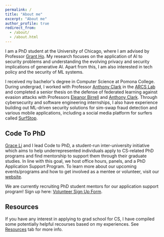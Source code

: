 ```yaml
---
permalink: /
title: "About me"
excerpt: "About me"
author_profile: true
redirect_from: 
  - /about/
  - /about.html
---
```


I am a PhD student at the University of Chicago, where I am advised by Professor [Grant Ho](https://people.cs.uchicago.edu/~grantho/). My research focuses on the application of AI to security problems and understanding the evolving privacy and security implications of generative AI. Apart from this, I am also interested in tech policy and the security of ML systems.

I received my bachelor's degree in Computer Science at Pomona College. During undergrad, I worked with Professor [Anthony Clark](https://cs.pomona.edu/~ajc//) in the [ARCS Lab](https://cs.pomona.edu/~ajc/arcslab/) and completed a senior thesis on the defense of federated learning against evasion attacks with Professors [Eleanor Birrell](https://cs.pomona.edu/~ebirrell/) and [Anthony Clark](https://cs.pomona.edu/~ajc//). Through cybersecurity and software engineering internships, I also have experience building out ML-driven security solutions for sim-swap fraud detection and various mobile applications, including a social media platform for surfers called [SurfStop](https://github.com/christymarc/SurfStop).

## Code To PhD
[Grace Li](https://graceli458.github.io/) and I lead Code to PhD, a student-run inter-university initiative which aims to help underrepresented individuals apply to CS-related PhD programs and find mentorship to support them through their graduate studies. In line with this goal, we host office hours, panels, and a PhD Application Support Program. To learn more about our upcoming events/programs and how to get involved as a mentee or volunteer, visit our [website](https://codetophd.github.io/). 

We are currently recruiting PhD student mentors for our application support program! Sign up here: [Volunteer Sign Up Form](https://forms.gle/kMmPpTNBaTASKSHu9).

## Resources
If you have any interest in applying to grad school for CS, I have compiled some potentially helpful recourses based on my experiences. See [Resources](https://christymarc.github.io/resources/) tab for more info.
